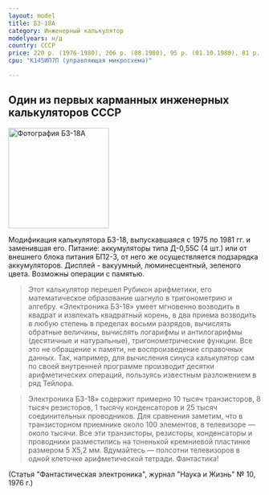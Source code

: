 ```yaml
---
layout: model
title: Б3-18А
category: Инженерный калькулятор
modelyears: н/д
country: СССР
price: 220 р. (1976-1980), 206 р. (08.1980), 95 р. (01.10.1980), 81 р. (1981)
cpu: "К145ИП7П (управляющая микросхема)"

---
```


## Один из первых карманных инженерных калькуляторов СССР

<img src="https://images2.imgbox.com/95/2c/KeJvovQF_o.jpg" alt="Фотография Б3-18А" width="200"/>

Модификация калькулятора Б3-18, выпускавшаяся с 1975 по 1981 гг. и заменившая его.
Питание: аккумуляторы типа Д-0,55С (4 шт.) или от внешнего блока питания БП2-3, от него же осуществляется подзарядка аккумуляторов.
Дисплей - вакуумный, люминесцентный, зеленого цвета.
Возможны операции с памятью.

>Этот калькулятор перешел Рубикон арифметики, его математическое образование шагнуло в тригонометрию и алгебру. «Электроника БЗ-18» умеет мгновенно возводить в квадрат и извлекать квадратный корень, в два приема возводить в любую степень в пределах восьми разрядов, вычислять обратные величины, вычислять логарифмы и антилогарифмы (десятичные и натуральные), тригонометрические функции. Все это не обращение к памяти, не воспроизведение справочных данных. Так, например, для вычисления синуса калькулятор сам по своей внутренней программе производит десятки арифметических операций, пользуясь известным разложением в ряд Тейлора.

>Электроника БЗ-18» содержит примерно 10 тысяч транзисторов, 8 тысяч резисторов, 1 тысячу конденсаторов и 25 тысяч соединительных проводников. Для сравнения заметим, что в транзисторном приемнике около 100 элементов, в телевизоре — около тысячи. Все эти транзисторы, резисторы, конденсаторы и проводники разместились на тоненькой кремниевой пластинке размером 5 Х5,2 мм. Вдумайтесь — полсотни телевизоров в одной клеточке арифметической тетради. Фантастика!

(Статья "Фантастическая электроника", журнал "Наука и Жизнь" № 10, 1976 г.)
